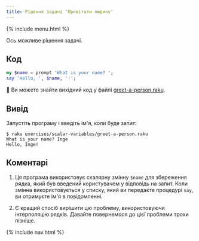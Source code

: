 ```yaml
---
title: Рішення задачі 'Привітати людину'
---
```


{% include menu.html %}

Ось можливе рішення задачі.

## Код

```raku
my $name = prompt 'What is your name? ';
say 'Hello, ', $name, '!';
```

🦋 Ви можете знайти вихідний код у файлі [greet-a-person.raku](https://github.com/ash/raku-course/blob/master/exercises/scalar-variables/greet-a-person.raku).

## Вивід

Запустіть програму і введіть ім'я, коли буде запит:

```console
$ raku exercises/scalar-variables/greet-a-person.raku 
What is your name? Inge
Hello, Inge!
```

## Коментарі

1. Ця програма використовує скалярну змінну `$name` для збереження рядка, який був введений користувачем у відповідь на запит. Коли змінна використовується у списку, який ви передаєте процедурі `say`, ви отримуєте ім'я в повідомленні.

1. Є кращий спосіб вирішити цю проблему, використовуючи інтерполяцію рядків. Давайте повернемося до цієї проблеми трохи пізніше.

{% include nav.html %}